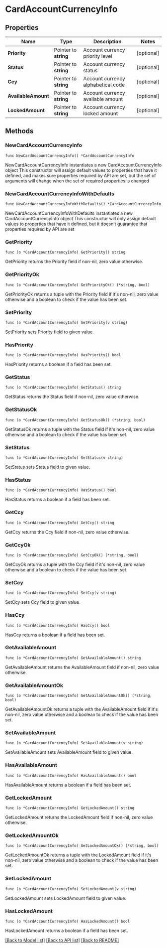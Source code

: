 # CardAccountCurrencyInfo

## Properties

Name | Type | Description | Notes
------------ | ------------- | ------------- | -------------
**Priority** | Pointer to **string** | Account currency priority level | [optional] 
**Status** | Pointer to **string** | Account currency status | [optional] 
**Ccy** | Pointer to **string** | Account currency alphabetical code | [optional] 
**AvailableAmount** | Pointer to **string** | Account currency available amount | [optional] 
**LockedAmount** | Pointer to **string** | Account currency locked amount | [optional] 

## Methods

### NewCardAccountCurrencyInfo

`func NewCardAccountCurrencyInfo() *CardAccountCurrencyInfo`

NewCardAccountCurrencyInfo instantiates a new CardAccountCurrencyInfo object
This constructor will assign default values to properties that have it defined,
and makes sure properties required by API are set, but the set of arguments
will change when the set of required properties is changed

### NewCardAccountCurrencyInfoWithDefaults

`func NewCardAccountCurrencyInfoWithDefaults() *CardAccountCurrencyInfo`

NewCardAccountCurrencyInfoWithDefaults instantiates a new CardAccountCurrencyInfo object
This constructor will only assign default values to properties that have it defined,
but it doesn't guarantee that properties required by API are set

### GetPriority

`func (o *CardAccountCurrencyInfo) GetPriority() string`

GetPriority returns the Priority field if non-nil, zero value otherwise.

### GetPriorityOk

`func (o *CardAccountCurrencyInfo) GetPriorityOk() (*string, bool)`

GetPriorityOk returns a tuple with the Priority field if it's non-nil, zero value otherwise
and a boolean to check if the value has been set.

### SetPriority

`func (o *CardAccountCurrencyInfo) SetPriority(v string)`

SetPriority sets Priority field to given value.

### HasPriority

`func (o *CardAccountCurrencyInfo) HasPriority() bool`

HasPriority returns a boolean if a field has been set.

### GetStatus

`func (o *CardAccountCurrencyInfo) GetStatus() string`

GetStatus returns the Status field if non-nil, zero value otherwise.

### GetStatusOk

`func (o *CardAccountCurrencyInfo) GetStatusOk() (*string, bool)`

GetStatusOk returns a tuple with the Status field if it's non-nil, zero value otherwise
and a boolean to check if the value has been set.

### SetStatus

`func (o *CardAccountCurrencyInfo) SetStatus(v string)`

SetStatus sets Status field to given value.

### HasStatus

`func (o *CardAccountCurrencyInfo) HasStatus() bool`

HasStatus returns a boolean if a field has been set.

### GetCcy

`func (o *CardAccountCurrencyInfo) GetCcy() string`

GetCcy returns the Ccy field if non-nil, zero value otherwise.

### GetCcyOk

`func (o *CardAccountCurrencyInfo) GetCcyOk() (*string, bool)`

GetCcyOk returns a tuple with the Ccy field if it's non-nil, zero value otherwise
and a boolean to check if the value has been set.

### SetCcy

`func (o *CardAccountCurrencyInfo) SetCcy(v string)`

SetCcy sets Ccy field to given value.

### HasCcy

`func (o *CardAccountCurrencyInfo) HasCcy() bool`

HasCcy returns a boolean if a field has been set.

### GetAvailableAmount

`func (o *CardAccountCurrencyInfo) GetAvailableAmount() string`

GetAvailableAmount returns the AvailableAmount field if non-nil, zero value otherwise.

### GetAvailableAmountOk

`func (o *CardAccountCurrencyInfo) GetAvailableAmountOk() (*string, bool)`

GetAvailableAmountOk returns a tuple with the AvailableAmount field if it's non-nil, zero value otherwise
and a boolean to check if the value has been set.

### SetAvailableAmount

`func (o *CardAccountCurrencyInfo) SetAvailableAmount(v string)`

SetAvailableAmount sets AvailableAmount field to given value.

### HasAvailableAmount

`func (o *CardAccountCurrencyInfo) HasAvailableAmount() bool`

HasAvailableAmount returns a boolean if a field has been set.

### GetLockedAmount

`func (o *CardAccountCurrencyInfo) GetLockedAmount() string`

GetLockedAmount returns the LockedAmount field if non-nil, zero value otherwise.

### GetLockedAmountOk

`func (o *CardAccountCurrencyInfo) GetLockedAmountOk() (*string, bool)`

GetLockedAmountOk returns a tuple with the LockedAmount field if it's non-nil, zero value otherwise
and a boolean to check if the value has been set.

### SetLockedAmount

`func (o *CardAccountCurrencyInfo) SetLockedAmount(v string)`

SetLockedAmount sets LockedAmount field to given value.

### HasLockedAmount

`func (o *CardAccountCurrencyInfo) HasLockedAmount() bool`

HasLockedAmount returns a boolean if a field has been set.


[[Back to Model list]](../README.md#documentation-for-models) [[Back to API list]](../README.md#documentation-for-api-endpoints) [[Back to README]](../README.md)


